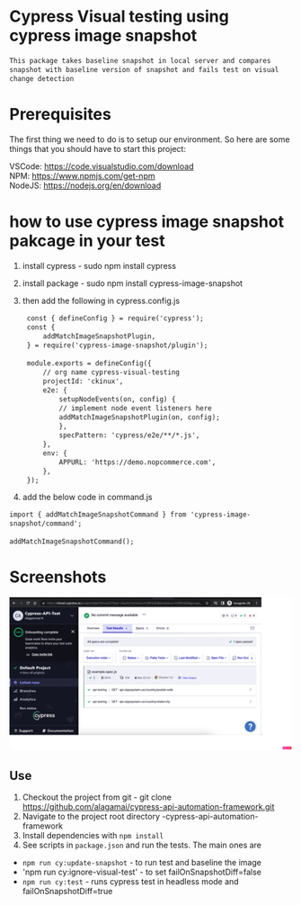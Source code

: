 # Cypress Visual testing using cypress image snapshot  
    This package takes baseline snapshot in local server and compares snapshot with baseline version of snapshot and fails test on visual change detection

# Prerequisites

The first thing we need to do is to setup our environment. So here are some things that you should have to start this project:

VSCode: https://code.visualstudio.com/download </br>
NPM: https://www.npmjs.com/get-npm </br>
NodeJS: https://nodejs.org/en/download

# how to use cypress image snapshot pakcage in your test
1. install cypress - sudo npm install cypress
2. install package - sudo npm install cypress-image-snapshot 
3. then add the following in cypress.config.js

		const { defineConfig } = require('cypress');
		const {
			addMatchImageSnapshotPlugin,
		} = require('cypress-image-snapshot/plugin');

		module.exports = defineConfig({
			// org name cypress-visual-testing
			projectId: 'ckinux',
			e2e: {
				setupNodeEvents(on, config) {
				// implement node event listeners here
				addMatchImageSnapshotPlugin(on, config);
				},
				specPattern: 'cypress/e2e/**/*.js',
			},
			env: {
				APPURL: 'https://demo.nopcommerce.com',
			},
		});
4.   add the below code in command.js

	import { addMatchImageSnapshotCommand } from 'cypress-image-snapshot/command';

	addMatchImageSnapshotCommand();


# Screenshots
![cypress-cloud-runner-report](https://github.com/alagamai/cypress-api-automation-framework/blob/main/cypress/images/cypress-cloud-runner-report.png "cypress-cloud-runner-report")


## Use

1. Checkout the project from git - git clone https://github.com/alagamai/cypress-api-automation-framework.git
2. Navigate to the project root directory -cypress-api-automation-framework
3. Install dependencies with `npm install` 
4. See scripts in `package.json` and run the tests. The main ones are
* `npm run cy:update-snapshot` - to run test and baseline the image
* 'npm run cy:ignore-visual-test' - to set failOnSnapshotDiff=false
* `npm run cy:test` - runs cypress test in headless mode and failOnSnapshotDiff=true
    

